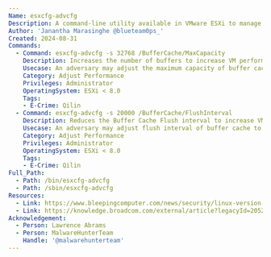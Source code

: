 ```yaml
---
Name: esxcfg-advcfg
Description: A command-line utility available in VMware ESXi to manage advanced configuration settings. It allows administrators to query, modify, and manage various advanced parameters that are not typically available through the standard vSphere Client or the ESXi host client interface.
Author: 'Janantha Marasinghe @blueteam0ps_'
Created: 2024-08-31
Commands:
  - Command: esxcfg-advcfg -s 32768 /BufferCache/MaxCapacity
    Description: Increases the number of buffers to increase VM performance over network.
    Usecase: An adversary may adjust the maximum capacity of buffer cache to increase performance of operations conducted over the network.
    Category: Adjust Performance
    Privileges: Administrator
    OperatingSystem: ESXi < 8.0
    Tags:
    - E-Crime: Qilin
  - Command: esxcfg-advcfg -s 20000 /BufferCache/FlushInterval
    Description: Reduces the Buffer Cache Flush interval to increase VM performance over network.
    Usecase: An adversary may adjust flush interval of buffer cache to increase performance of operations conducted over the network.
    Category: Adjust Performance
    Privileges: Administrator
    OperatingSystem: ESXi < 8.0
    Tags:
    - E-Crime: Qilin
Full_Path:
  - Path: /bin/esxcfg-advcfg
  - Path: /sbin/esxcfg-advcfg
Resources:
  - Link: https://www.bleepingcomputer.com/news/security/linux-version-of-qilin-ransomware-focuses-on-vmware-esxi/
  - Link: https://knowledge.broadcom.com/external/article?legacyId=2052302
Acknowledgement:
  - Person: Lawrence Abrams
  - Person: MalwareHunterTeam
    Handle: '@malwarehunterteam'
---
```

